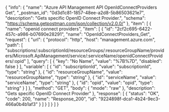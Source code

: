 {
  "info": {
    "name": "Azure API Management API OpenIdConnectProviders Get",
    "_postman_id": "0d3d1c81-1857-48ee-a2d8-5b86503621e7",
    "description": "Gets specific OpenID Connect Provider.",
    "schema": "https://schema.getpostman.com/json/collection/v2.0.0/"
  },
  "item": [
    {
      "name": "openid connect providers",
      "item": [
        {
          "id": "2cf2c695-6422-457c-a986-b07690e28291",
          "name": "OpenIdConnectProviders_Get",
          "request": {
            "url": {
              "protocol": "http",
              "host": "management.azure.com",
              "path": [
                "subscriptions/:subscriptionId/resourceGroups/:resourceGroupName/providers/Microsoft.ApiManagement/service/:serviceName/openidConnectProviders/:opid"
              ],
              "query": [
                {
                  "key": "No Name",
                  "value": "%7B%7D",
                  "disabled": false
                }
              ],
              "variable": [
                {
                  "id": "subscriptionId",
                  "value": "subscriptionId",
                  "type": "string"
                },
                {
                  "id": "resourceGroupName",
                  "value": "resourceGroupName",
                  "type": "string"
                },
                {
                  "id": "serviceName",
                  "value": "serviceName",
                  "type": "string"
                },
                {
                  "id": "opid",
                  "value": "opid",
                  "type": "string"
                }
              ]
            },
            "method": "GET",
            "body": {
              "mode": "raw"
            },
            "description": "Gets specific OpenID Connect Provider"
          },
          "response": [
            {
              "status": "OK",
              "code": 200,
              "name": "Response_200",
              "id": "9224898f-dca1-4b24-9ec3-466a0b4b1af3"
            }
          ]
        }
      ]
    }
  ]
}